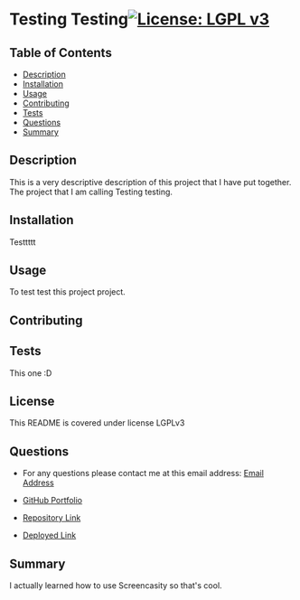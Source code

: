 # Testing Testing[![License: LGPL v3](https://img.shields.io/badge/License-LGPL_v3-blue.svg)](https://www.gnu.org/licenses/lgpl-3.0)
## Table of Contents
* [Description](#description)
* [Installation](#installation)
* [Usage](#usage)
* [Contributing](#contributing)
* [Tests](#tests)
* [Questions](#questions)
* [Summary](#summary)

## Description
This is a very descriptive description of this project that I have put together. The project that I am calling Testing testing.

## Installation
Testtttt

## Usage
To test test this project project.

## Contributing 


## Tests
This one :D

## License

This README is covered under license LGPLv3

## Questions
* For any questions please contact me at this email address:
[Email Address](yourmomshouse@hotmail.com)

* [GitHub Portfolio](github.com)

* [Repository Link](github.com)
* [Deployed Link](github.com)

## Summary
I actually learned how to use Screencasity so that's cool. 
  